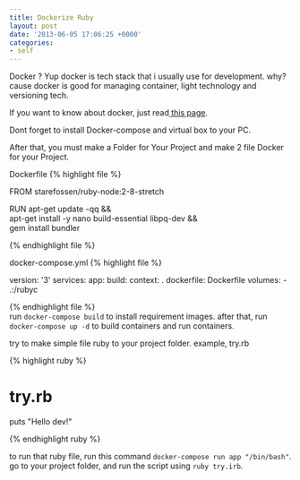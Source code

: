 ```yaml
---
title: Dockerize Ruby
layout: post
date: '2013-06-05 17:06:25 +0000'
categories:
- self
---
```


Docker ? Yup docker is tech stack that i usually use for development. why? cause docker is good for managing container, light technology and versioning tech.

If you want to know about docker, just read[ this page](https://www.docker.com/).

Dont forget to install Docker-compose and virtual box to your PC.

After that, you must make a Folder for Your Project and make 2 file Docker for your Project.

Dockerfile
{% highlight file %}

FROM starefossen/ruby-node:2-8-stretch

RUN apt-get update -qq && \
apt-get install -y nano build-essential libpq-dev && \
gem install bundler

{% endhighlight file %}

docker-compose.yml
{% highlight file %}
	
version: '3'
  services:
  app:
   build:
    context: .
     dockerfile: Dockerfile
   volumes:
     - .:/rubyc

{% endhighlight file %}
<br>
run `docker-compose build` to install requirement images.
after that, run `docker-compose up -d` to build containers and run containers.

try to make simple file ruby to your project folder. example, try.rb

{% highlight ruby %}

# try.rb

puts "Hello dev!"

{% endhighlight ruby %}

to run that ruby file, run this command `docker-compose run app "/bin/bash"`.
go to your project folder, and run the script using `ruby try.irb`.
